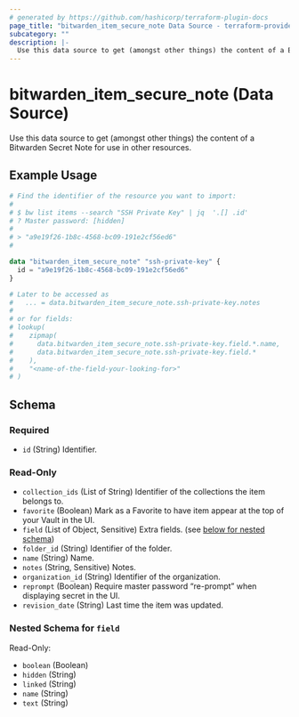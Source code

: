 ```yaml
---
# generated by https://github.com/hashicorp/terraform-plugin-docs
page_title: "bitwarden_item_secure_note Data Source - terraform-provider-bitwarden"
subcategory: ""
description: |-
  Use this data source to get (amongst other things) the content of a Bitwarden Secret Note for use in other resources.
---
```


# bitwarden_item_secure_note (Data Source)

Use this data source to get (amongst other things) the content of a Bitwarden Secret Note for use in other resources.

## Example Usage

```terraform
# Find the identifier of the resource you want to import:
#
# $ bw list items --search "SSH Private Key" | jq  '.[] .id'
# ? Master password: [hidden]
#
# > "a9e19f26-1b8c-4568-bc09-191e2cf56ed6"
#

data "bitwarden_item_secure_note" "ssh-private-key" {
  id = "a9e19f26-1b8c-4568-bc09-191e2cf56ed6"
}

# Later to be accessed as
#   ... = data.bitwarden_item_secure_note.ssh-private-key.notes
#
# or for fields:
# lookup(
#    zipmap(
#      data.bitwarden_item_secure_note.ssh-private-key.field.*.name,
#      data.bitwarden_item_secure_note.ssh-private-key.field.*
#    ),
#    "<name-of-the-field-your-looking-for>"
# )
```

<!-- schema generated by tfplugindocs -->
## Schema

### Required

- `id` (String) Identifier.

### Read-Only

- `collection_ids` (List of String) Identifier of the collections the item belongs to.
- `favorite` (Boolean) Mark as a Favorite to have item appear at the top of your Vault in the UI.
- `field` (List of Object, Sensitive) Extra fields. (see [below for nested schema](#nestedatt--field))
- `folder_id` (String) Identifier of the folder.
- `name` (String) Name.
- `notes` (String, Sensitive) Notes.
- `organization_id` (String) Identifier of the organization.
- `reprompt` (Boolean) Require master password “re-prompt” when displaying secret in the UI.
- `revision_date` (String) Last time the item was updated.

<a id="nestedatt--field"></a>
### Nested Schema for `field`

Read-Only:

- `boolean` (Boolean)
- `hidden` (String)
- `linked` (String)
- `name` (String)
- `text` (String)


